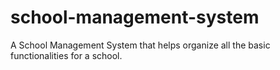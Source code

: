 # school-management-system
A School Management System that helps organize all the basic functionalities for a school. 

